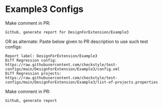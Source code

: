 # Example3 Configs
Make comment in PR:
```
Github, generate report for DesignForExtension/Example3
```
OR as alternate:
Paste below given to PR description to use such test configs:
```
Report label: DesignForExtension/Example3
Diff Regression config: https://raw.githubusercontent.com/checkstyle/test-configs/main/DesignForExtension/Example3/config.xml
Diff Regression projects: https://raw.githubusercontent.com/checkstyle/test-configs/main/DesignForExtension/Example3/list-of-projects.properties
```
Make comment in PR:
```
Github, generate report
```
